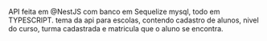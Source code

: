API feita em @NestJS com banco em Sequelize mysql, todo em TYPESCRIPT.
tema da api para escolas, contendo cadastro de alunos, nivel do curso, turma cadastrada e matricula que o aluno se encontra.

